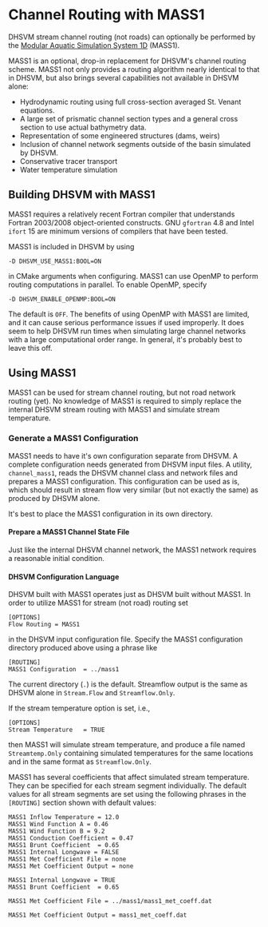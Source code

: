 # Channel Routing with MASS1 #

DHSVM stream channel routing (not roads) can optionally be performed by the
[Modular Aquatic Simulation System 1D](https://github.com/pnnl/mass1) (MASS1).  

MASS1 is an optional, drop-in replacement for DHSVM's channel routing
scheme.  MASS1 not only provides a routing algorithm nearly identical to that
in DHSVM, but also brings several capabilities not
available in DHSVM alone:

 - Hydrodynamic routing using full cross-section averaged St. Venant
   equations.  
 - A large set of prismatic channel section types and a general cross
   section to use actual bathymetry data.
 - Representation of some engineered structures (dams, weirs)
 - Inclusion of channel network segments outside of the basin
   simulated by DHSVM.
 - Conservative tracer transport
 - Water temperature simulation
 
## Building DHSVM with MASS1 ##

MASS1 requires a relatively recent Fortran compiler that understands
Fortran 2003/2008 object-oriented constructs. GNU `gfortran` 4.8 and
Intel `ifort` 15 are minimum versions of compilers that  have been tested.  

MASS1 is included in DHSVM by using 
```
-D DHSVM_USE_MASS1:BOOL=ON
```
in CMake arguments when configuring.  MASS1 can use OpenMP to perform
routing computations in parallel. To enable OpenMP, specify
```
-D DHSVM_ENABLE_OPENMP:BOOL=ON
```
The default is `OFF`. The benefits of using OpenMP with MASS1 are
limited, and it can cause serious performance issues if used
improperly.  It does seem to help DHSVM run times when simulating
large channel networks with a large computational order range.  In
general, it's probably best to leave this off.  

## Using MASS1 ##

MASS1 can be used for stream channel routing, but not road network
routing (yet).  No knowledge of MASS1 is required to simply replace
the internal DHSVM stream routing with MASS1 and simulate stream
temperature.  

### Generate a MASS1 Configuration ###

MASS1 needs to have it's own configuration separate from DHSVM.  A
complete configuration needs generated from DHSVM input files.  A
utility, `channel_mass1`, reads the DHSVM channel class and network
files and prepares a MASS1 configuration.  This configuration can be
used as is, which should result in stream flow very similar
(but not exactly the same) as produced by DHSVM alone.  

It's best to place the MASS1 configuration in its own directory.  

#### Prepare a MASS1 Channel State File ####

Just like the internal DHSVM channel network, the MASS1 network
requires a reasonable initial condition.  

#### DHSVM Configuration Language ####

DHSVM built with MASS1 operates just as DHSVM built without MASS1.  In
order to utilize MASS1 for stream (not road) routing set
```
[OPTIONS]
Flow Routing = MASS1
```
in the  DHSVM input configuration file.  Specify the MASS1
configuration directory produced above using a phrase like
```
[ROUTING]
MASS1 Configuration  = ../mass1
```
The current directory (`.`) is the default. Streamflow output is the same
as DHSVM alone in `Stream.Flow` and `Streamflow.Only`.  

If the stream temperature option is set, i.e.,
```
[OPTIONS]
Stream Temperature   = TRUE
```
then MASS1 will simulate stream temperature, and produce a file named
`Streamtemp.Only` containing simulated temperatures for the same
locations and in the same format as `Streamflow.Only`.  

MASS1 has several coefficients that affect simulated stream
temperature.   They can be specified for each stream segment
individually. The default values for all stream segments are set using
the following phrases in the `[ROUTING]` section shown with default
values: 
```
MASS1 Inflow Temperature = 12.0
MASS1 Wind Function A = 0.46
MASS1 Wind Function B = 9.2
MASS1 Conduction Coefficient = 0.47
MASS1 Brunt Coefficient  = 0.65
MASS1 Internal Longwave = FALSE
MASS1 Met Coefficient File = none
MASS1 Met Coefficient Output = none
```
```
MASS1 Internal Longwave = TRUE
MASS1 Brunt Coefficient  = 0.65
```

```
MASS1 Met Coefficient File = ../mass1/mass1_met_coeff.dat
```
```
MASS1 Met Coefficient Output = mass1_met_coeff.dat

```
